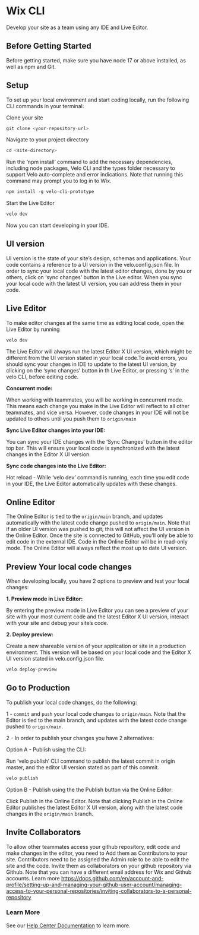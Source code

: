 # Wix CLI

Develop your site as a team using any IDE and Live Editor.

## Before Getting Started
Before getting started, make sure you have node 17 or above installed, as well as npm and Git.

## Setup 
To set up your local environment and start coding locally, run the following CLI commands in your terminal:

Clone your site 

  ```js
git clone <your-repository-url>
  ```

Navigate to your project directory

```js
cd <site-directory>
```

Run the ‘npm install’ command to add the necessary dependencies, including node packages, Velo CLI and the types folder necessary to support Velo auto-complete and error indications. Note that running this command may prompt you to log in to Wix. 

```js
npm install -g velo-cli-prototype
```

Start the Live Editor

```js
velo dev
```

Now you can start developing in your IDE. 

## UI version
UI version is the state of your site’s design, schemas and applications. Your code contains a reference to a UI version in the velo.config.json file. 
In order to sync your local code with the latest editor changes, done by you or others, click on ‘sync changes’ button in the Live editor. When you sync your local code with the latest UI version, you can address them in your code.

## Live Editor 
To make editor changes at the same time as editing local code, open the Live Editor by running 

  ```js
velo dev
  ``` 
The Live Editor will always run the latest Editor X UI version, which might be different from the UI version stated in your local code.To avoid errors, you should sync your changes in IDE to update to the latest UI version, by clicking on the ‘sync changes’ button in th Live Editor, or pressing ‘s’ in the velo CLI, before editing code.

 **Concurrent mode:**
 
When working with teammates, you will be working in concurrent mode. This means each change you make in the Live Editor will reflect to all other teammates, and vice versa. However, code changes in your IDE will not be updated to others until you push them to <code>origin/main</code>

 **Sync Live Editor changes into your IDE:**
 
You can sync your IDE changes with the ‘Sync Changes’ button in the editor top bar. This will ensure your local code is synchronized with the latest changes in the Editor X UI version.  

 **Sync code changes into the Live Editor:**
 
Hot reload - While ‘velo dev’ command is running, each time you edit code in your IDE, the Live Editor automatically updates with these changes.

## Online Editor
The Online Editor is tied to the <code>origin/main</code> branch, and updates automatically with the latest code change pushed to <code>origin/main</code>. Note that if an older UI version was pushed to git, this will not affect the UI version in the Online Editor.
Once the site is connected to GitHub, you’ll only be able to edit code in the external IDE. Code in the Online Editor will be in read-only mode.
The Online Editor will always reflect the most up to date UI version. 


## Preview Your local code changes 
When developing locally, you have 2 options to preview and test your local changes:

**1. Preview mode in Live Editor:**

By entering the preview mode in Live Editor you can see a preview of your site with your most current code and the latest Editor X UI version, interact with your site and debug your site’s code.

**2. Deploy preview:**

Create a new shareable version of your application or site in a production environment. This version will be based on your local code and the Editor X UI version stated in velo.config.json file.

  ```js
velo deploy-preview
  ``` 

## Go to Production 
To publish your local code changes, do the following: 

1 - <code>commit</code> and <code>push</code> your local code changes to <code>origin/main</code>. 
Note that the Editor is tied to the main branch, and updates with the latest code change pushed to <code>origin/main</code>.

2 - In order to publish your changes you have 2 alternatives:

Option A - Publish using the CLI:

Run ‘velo publish’ CLI command to publish the latest commit in origin master, and the editor UI version stated as part of this commit.

  ```js
velo publish
  ``` 

Option B - Publish using the the Publish button via the Online Editor:

Click Publish in the Online Editor. Note that clicking Publish in the Online Editor publishes the latest Editor X UI version, along with the latest code changes in the <code>origin/main</code> branch. 



## Invite Collaborators 
To allow other teammates access your github repository, edit code and make changes in the editor, you need to
Add them as Contributors to your site. Contributors need to be assigned the Admin role to be able to edit the site and the code. 
Invite them as collaborators on your github repository via Github. Note that you can have a different email address for Wix and Github accounts. Learn more https://docs.github.com/en/account-and-profile/setting-up-and-managing-your-github-user-account/managing-access-to-your-personal-repositories/inviting-collaborators-to-a-personal-repository

### Learn More
See our [Help Center Documentation]() to learn more.





